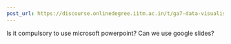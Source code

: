 ```yaml
---
post_url: https://discourse.onlinedegree.iitm.ac.in/t/ga7-data-visualisation-discussion-thread-tds-jan-2025/169888/5
---
```

Is it compulsory to use microsoft powerpoint? Can we use google slides?